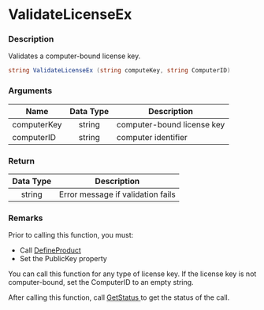 # ValidateLicenseEx

### Description

Validates a computer-bound license key.

```c#
string ValidateLicenseEx (string computeKey, string ComputerID)
```

### Arguments

| Name        | Data Type | Description                |
| ----------- | :-------: | -------------------------- |
| computerKey |   string  | computer-bound license key |
| computerID  |   string  | computer identifier        |

### Return

| Data Type | Description                       |
| :-------: | --------------------------------- |
|   string  | Error message if validation fails |

### Remarks

Prior to calling this function, you must:

* Call [DefineProduct](https://soraco.readme.io/reference/defineproduct)
* Set the PublicKey property

You can call this function for any type of license key. If the license key is not computer-bound, set the ComputerID to an empty string.

After calling this function, call [GetStatus ](https://soraco.readme.io/reference/getstatus)to get the status of the call.
